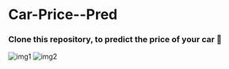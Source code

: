 # Car-Price--Pred
 ### Clone this repository, to predict the price of your car 🥹
![img1](https://user-images.githubusercontent.com/92530735/215333202-eb1e3b21-dca6-45a0-b796-56e67062056c.png)
![img2](https://user-images.githubusercontent.com/92530735/215333216-5cf55ebf-c0e8-4c53-8222-56b0813dc03b.png)